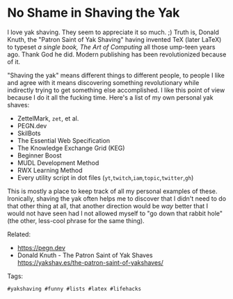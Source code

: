 # No Shame in Shaving the Yak

I love yak shaving. They seem to appreciate it so much. ;) Truth is,
Donald Knuth, the "Patron Saint of Yak Shaving" having invented TeX
(later LaTeX) to typeset *a single book, The Art of Computing* all those
ump-teen years ago. Thank God he did. Modern publishing has been
revolutionized because of it.

"Shaving the yak" means different things to different people, to people
I like and agree with it means discovering something revolutionary while
indirectly trying to get something else accomplished. I like this point
of view because I do it all the fucking time. Here's a list of my own
personal yak shaves:

* ZettelMark, `zet`, et al.
* PEGN.dev
* SkilBots
* The Essential Web Specification
* The Knowledge Exchange Grid (KEG)
* Beginner Boost
* MUDL Development Method
* RWX Learning Method
* Every utility script in dot files
  (`yt`,`twitch`,`iam`,`topic`,`twitter`,`gh`)

This is mostly a place to keep track of all my personal examples of
these. Ironically, shaving the yak often helps me to discover that I
didn't need to do that other thing at all, that another direction would
be *way* better that I would not have seen had I not allowed myself to
"go down that rabbit hole" (the other, less-cool phrase for the same
thing).

Related:

* <https://pegn.dev>
* Donald Knuth - The Patron Saint of Yak Shaves  
  <https://yakshav.es/the-patron-saint-of-yakshaves/>

Tags:

    #yakshaving #funny #lists #latex #lifehacks
